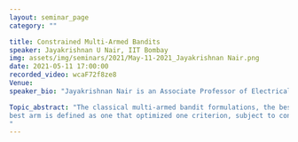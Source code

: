 ```yaml
---
layout: seminar_page
category: ""

title: Constrained Multi-Armed Bandits
speaker: Jayakrishnan U Nair, IIT Bombay
img: assets/img/seminars/2021/May-11-2021_Jayakrishnan Nair.png
date: 2021-05-11 17:00:00 
recorded_video: wcaF72f8ze8
Venue: 
speaker_bio: "Jayakrishnan Nair is an Associate Professor of Electrical Engineering at IIT Bombay. His research draws on tools from queueing theory, applied probability, game theory, and control theory to address performance evaluation and design issues in networks, service systems, and smart power grids. He is a recipient of best paper awards at IFIP Performance 2010 & 2020, and ACM e-Energy 2020."

Topic_abstract: "The classical multi-armed bandit formulations, the best arm is defined via the optimization of a single attribute associated with each arm distribution, typically its mean reward. In practice however, there are often multiple attributes of interest. For example, in clinical trials, one might be interested in not just the efficacy of a certain treatment protocol, but also the severity of its side effects, price, etc. Similarly, a wireless node trying to determine which channel to transmit on, might want to balance several criteria, including throughput, delay, energy consumption, etc. In this work, we propose a multi-criterion multi-armed bandits formulation, where the
best arm is defined as one that optimized one criterion, subject to constraints on others. We propose near-optimal algorithms for regret minimization in this setting, and also establish an interesting tradeoff between regret minimization and feasibility identification. This is joint work with Anmol Kagrecha and Krishna Jagannathan.
"
---
```


